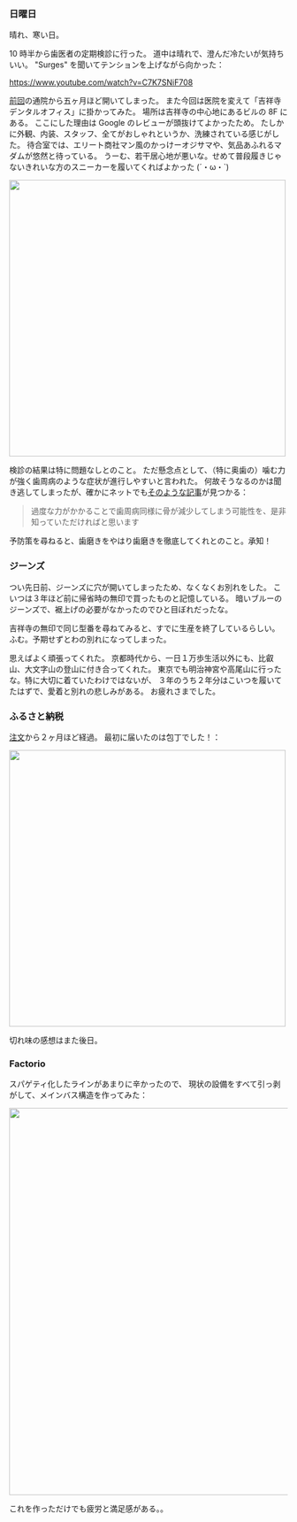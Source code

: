 ### 日曜日

晴れ、寒い日。

10 時半から歯医者の定期検診に行った。
道中は晴れで、澄んだ冷たいが気持ちいい。
"Surges" を聞いてテンションを上げながら向かった：

https://www.youtube.com/watch?v=C7K7SNiF708

[前回](https://github.com/toasa/diary/blob/main/2022/09/12.md)の通院から五ヶ月ほど開いてしまった。
また今回は医院を変えて「吉祥寺デンタルオフィス」に掛かってみた。
場所は吉祥寺の中心地にあるビルの 8F にある。
ここにした理由は Google のレビューが頭抜けてよかったため。
たしかに外観、内装、スタッフ、全てがおしゃれというか、洗練されている感じがした。
待合室では、エリート商社マン風のかっけーオジサマや、気品あふれるマダムが悠然と待っている。
うーむ、若干居心地が悪いな。せめて普段履きじゃないきれいな方のスニーカーを履いてくればよかった (´・ω・`)

<img src="https://i.imgur.com/PpR9hcS.jpg" width="500">

検診の結果は特に問題なしとのこと。
ただ懸念点として、（特に奥歯の）噛む力が強く歯周病のような症状が進行しやすいと言われた。
何故そうなるのかは聞き逃してしまったが、確かにネットでも[そのような記事](https://www.miraishika-ginzain.tokyo/blog/column/535/)が見つかる：

> 過度な力がかかることで歯周病同様に骨が減少してしまう可能性を、是非知っていただければと思います

予防策を尋ねると、歯磨きをやはり歯磨きを徹底してくれとのこと。承知！

### ジーンズ

つい先日前、ジーンズに穴が開いてしまったため、なくなくお別れをした。
こいつは３年ほど前に帰省時の無印で買ったものと記憶している。
暗いブルーのジーンズで、裾上げの必要がなかったのでひと目ぼれだったな。

吉祥寺の無印で同じ型番を尋ねてみると、すでに生産を終了しているらしい。
ふむ。予期せずとわの別れになってしまった。

思えばよく頑張ってくれた。
京都時代から、一日１万歩生活以外にも、比叡山、大文字山の登山に付き合ってくれた。
東京でも明治神宮や高尾山に行ったな。特に大切に着ていたわけではないが、
３年のうち２年分はこいつを履いてたはずで、愛着と別れの悲しみがある。
お疲れさまでした。

### ふるさと納税

[注文](https://github.com/toasa/diary/blob/main/2022/12/11.md)から２ヶ月ほど経過。
最初に届いたのは包丁でした！：

<img src="https://i.imgur.com/Jvu2iwD.jpg" width="500">

切れ味の感想はまた後日。

### Factorio

スパゲティ化したラインがあまりに辛かったので、
現状の設備をすべて引っ剥がして、メインバス構造を作ってみた：

<img src="https://i.imgur.com/cPQDZTB.jpg" width="700">

これを作っただけでも疲労と満足感がある。。
